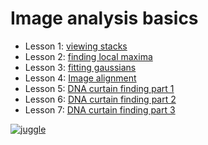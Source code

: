 # Image analysis basics


* Lesson 1: [viewing stacks](https://github.com/ReddingLab/Learning/blob/master/image-analysis-basics/1__viewing-stacks.ipynb)
* Lesson 2: [finding local maxima](https://github.com/ReddingLab/Learning/blob/master/image-analysis-basics/2__finding-local-maxima.ipynb)
* Lesson 3: [fitting gaussians](https://github.com/ReddingLab/Learning/blob/master/image-analysis-basics/3__fitting-gaussians.ipynb)
* Lesson 4: [Image alignment](https://github.com/ReddingLab/Learning/blob/master/image-analysis-basics/4__Image-alignment-with-toolbox.ipynb)
* Lesson 5: [DNA curtain finding part 1](https://github.com/ReddingLab/Learning/blob/master/image-analysis-basics/5__DNA_curtain_finder_1.ipynb)
* Lesson 6: [DNA curtain finding part 2](https://github.com/ReddingLab/Learning/blob/master/image-analysis-basics/6__DNA_curtain_finder_2.ipynb)
* Lesson 7: [DNA curtain finding part 3](https://github.com/ReddingLab/Learning/blob/master/image-analysis-basics/7__DNA_curtain_finder_3.ipynb)



[![juggle](https://github.com/ReddingLab/Learning/blob/master/image-analysis-basics/test_images/juggle.gif)]()
